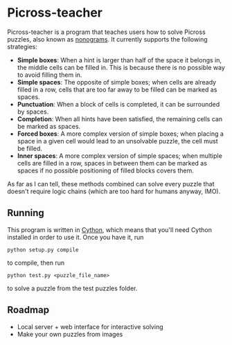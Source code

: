# Picross-teacher

Picross-teacher is a program that teaches users how to solve Picross puzzles,
also known as [nonograms](https://en.wikipedia.org/wiki/Nonogram). It currently
supports the following strategies:

* **Simple boxes**: When a hint is larger than half of the space it belongs in,
  the middle cells can be filled in. This is because there is no possible way to
  avoid filling them in.
* **Simple spaces**: The opposite of simple boxes; when cells are already filled
  in a row, cells that are too far away to be filled can be marked as spaces.
* **Punctuation**: When a block of cells is completed, it can be surrounded by
  spaces.
* **Completion**: When all hints have been satisfied, the remaining cells can be
  marked as spaces.
* **Forced boxes**: A more complex version of simple boxes; when placing a space
  in a given cell would lead to an unsolvable puzzle, the cell must be filled.
* **Inner spaces**: A more complex version of simple spaces; when multiple cells
  are filled in a row, spaces in between them can be marked as spaces if no
  possible positioning of filled blocks covers them.

As far as I can tell, these methods combined can solve every puzzle that doesn't
require logic chains (which are too hard for humans anyway, IMO).


## Running

This program is written in [Cython](http://cython.org), which means that you'll
need Cython installed in order to use it. Once you have it, run

```python setup.py compile```

to compile, then run

```python test.py <puzzle_file_name>```

to solve a puzzle from the test puzzles folder.


## Roadmap

* Local server + web interface for interactive solving
* Make your own puzzles from images
